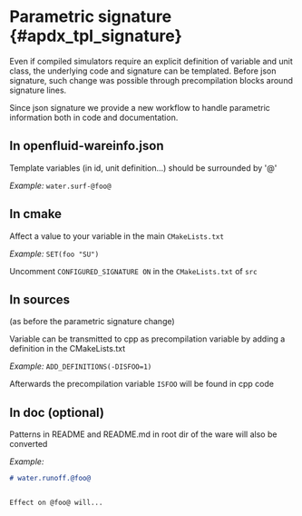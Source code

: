# Parametric signature {#apdx_tpl_signature}
Even if compiled simulators require an explicit definition of variable and unit class, the underlying code and signature can be templated. Before json signature, such change was possible through precompilation blocks around signature lines. 

Since json signature we provide a new workflow to handle parametric information both in code and documentation.


## In openfluid-wareinfo.json
Template variables (in id, unit definition...) should be surrounded by '@'

_Example:_
 `water.surf-@foo@`

## In cmake
Affect a value to your variable in the main `CMakeLists.txt`

_Example:_
`SET(foo "SU")`

Uncomment `CONFIGURED_SIGNATURE ON` in the `CMakeLists.txt` of `src`


## In sources
(as before the parametric signature change)

Variable can be transmitted to cpp as precompilation variable by adding a definition in the CMakeLists.txt

_Example:_
 `ADD_DEFINITIONS(-DISFOO=1)`

Afterwards the precompilation variable `ISFOO` will be found in cpp code

## In doc (optional)
Patterns in README and README.md in root dir of the ware will also be converted

_Example:_
```md
# water.runoff.@foo@


Effect on @foo@ will...
```